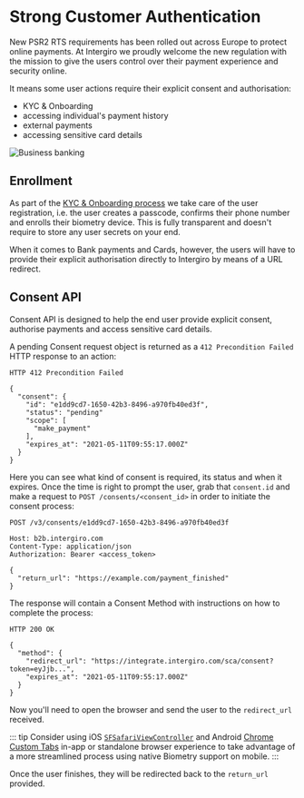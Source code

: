 # Strong Customer Authentication

New PSR2 RTS requirements has been rolled out across Europe to protect online payments. At Intergiro we proudly welcome the new regulation with the mission to give the users control over their payment experience and security online.

It means some user actions require their explicit consent and authorisation:
  - KYC & Onboarding
  - accessing individual's payment history
  - external payments
  - accessing sensitive card details

<img :src="$withBase('/assets/img/integrate/getting-started/sca-tooltip.png')" alt="Business banking">

## Enrollment

As part of the [KYC & Onboarding process](/integrate/onboarding) we take care of the user registration, i.e. the user creates a passcode, confirms their phone number and enrolls their biometry device. This is fully transparent and doesn't require to store any user secrets on your end.

When it comes to Bank payments and Cards, however, the users will have to provide their explicit authorisation directly to Intergiro by means of a URL redirect.

## Consent API

Consent API is designed to help the end user provide explicit consent, authorise payments and access sensitive card details.

A pending Consent request object is returned as a `412 Precondition Failed` HTTP response to an action:

```{1,5}
HTTP 412 Precondition Failed

{
  "consent": {
    "id": "e1dd9cd7-1650-42b3-8496-a970fb40ed3f",
    "status": "pending"
    "scope": [
      "make_payment"
    ],
    "expires_at": "2021-05-11T09:55:17.000Z"
  }
}
```

Here you can see what kind of consent is required, its status and when it expires. Once the time is right to prompt the user, grab that `consent.id` and make a request to `POST /consents/<consent_id>` in order to initiate the consent process:

```{1}
POST /v3/consents/e1dd9cd7-1650-42b3-8496-a970fb40ed3f

Host: b2b.intergiro.com
Content-Type: application/json
Authorization: Bearer <access_token>

{
  "return_url": "https://example.com/payment_finished"
}
```

The response will contain a Consent Method with instructions on how to complete the process:

```{1,5}
HTTP 200 OK

{
  "method": {
    "redirect_url": "https://integrate.intergiro.com/sca/consent?token=eyJjb...",
    "expires_at": "2021-05-11T09:55:17.000Z"
  }
}
```

Now you'll need to open the browser and send the user to the `redirect_url` received.

::: tip
Consider using iOS [`SFSafariViewController`](https://developer.apple.com/documentation/safariservices/sfsafariviewcontroller) and Android [Chrome Custom Tabs](https://developer.chrome.com/docs/android/custom-tabs/overview/) in-app or standalone browser experience to take advantage of a more streamlined process using native Biometry support on mobile.
:::

Once the user finishes, they will be redirected back to the `return_url` provided.

